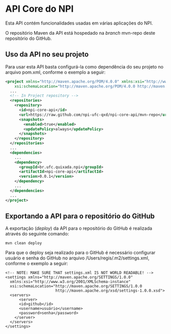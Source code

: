API Core do NPI
===============

Esta API contém funcionalidades usadas em várias aplicações do NPI.

O repositório Maven da API está hospedado na *branch* mvn-repo deste repositório do GitHub.  

Uso da API no seu projeto
-------------------------
Para usar esta API basta configurá-la como dependência do seu projeto no arquivo pom.xml, conforme o exemplo a seguir:

```xml
<project xmlns="http://maven.apache.org/POM/4.0.0" xmlns:xsi="http://www.w3.org/2001/XMLSchema-instance"
	xsi:schemaLocation="http://maven.apache.org/POM/4.0.0 http://maven.apache.org/xsd/maven-4.0.0.xsd">
  ...
  <!-- In Project repository -->
  <repositories>
    <repository>
      <id>npi-core-api</id>
      <url>https://raw.github.com/npi-ufc-qxd/npi-core-api/mvn-repo</url>
      <snapshots>
        <enabled>true</enabled>
        <updatePolicy>always</updatePolicy>
      </snapshots>
    </repository>
  </repositories>
  ...
  <dependencies>
    ...
    <dependency>
      <groupId>br.ufc.quixada.npi</groupId>
      <artifactId>npi-core-api</artifactId>
      <version>0.0.1</version>
    </dependency>
    ...
  </dependencies>
  ...
</project>
```

Exportando a API para o repositório do GitHub
---------------------------------------------

A exportação (*deploy*) da API para o repositório do GitHub é realizada através do seguinte comando:

```
mvn clean deploy
```

Para que o deploy seja realizado para o GitHub é necessário configurar usuário e senha do GitHub no arquivo /Users/regis/.m2/settings.xml, conforme o exemplo a seguir:

```
<!-- NOTE: MAKE SURE THAT settings.xml IS NOT WORLD READABLE! -->
<settings xmlns="http://maven.apache.org/SETTINGS/1.0.0"
  xmlns:xsi="http://www.w3.org/2001/XMLSchema-instance"
  xsi:schemaLocation="http://maven.apache.org/SETTINGS/1.0.0
                      http://maven.apache.org/xsd/settings-1.0.0.xsd">
  <servers>
      <server>
      <id>github</id>
      <username>usuário</username>
      <password>senha</password>
    </server>
  </servers>
</settings>
```

